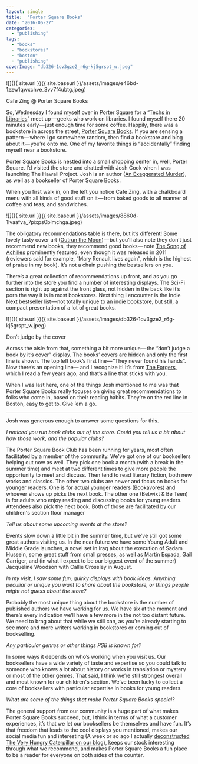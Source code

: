 ```yaml
---
layout: single
title:  "Porter Square Books"
date: "2016-06-27"
categories: 
  - "publishing"
tags: 
  - "books"
  - "bookstores"
  - "boston"
  - "publishing"
coverImage: "db326-1ov3gze2_r6g-kj5grspt_w.jpeg"
---
```


![]({{ site.url }}{{ site.baseurl }}/assets/images/e46bd-1zzw1qwxchve_3vv7f4ubtg.jpeg)

Cafe Zing @ Porter Square Books

So, Wednesday I found myself over in Porter Square for a “[Techs in Libraries](http://www.meetup.com/Boston-LibTech-Meetup/)” meet up — geeks who work on libraries. I found myself there 20 minutes early — just enough time for some coffee. Happily, there was a bookstore in across the street, [Porter Square Books](http://www.portersquarebooks.com/). If you are sensing a pattern — where I go somewhere random, then find a bookstore and blog about it — you’re onto me. One of my favorite things is “accidentally” finding myself near a bookstore.

Porter Square Books is nestled into a small shopping center in, well, Porter Square. I’d visited the store and chatted with Josh Cook when I was launching The Hawaii Project. Josh is an author ([An Exaggerated Murder](http://www.thehawaiiproject.com/book/An-Exaggerated-Murder-A-Novel--by--Josh-Cook--95871)), as well as a bookseller of Porter Square Books.

When you first walk in, on the left you notice Cafe Zing, with a chalkboard menu with all kinds of good stuff on it — from baked goods to all manner of coffee and teas, and sandwiches.

![]({{ site.url }}{{ site.baseurl }}/assets/images/8860d-1lvaafva_7pixps0blmchga.jpeg)

The obligatory recommendations table is there, but it’s different! Some lovely tasty cover art ([Outrun the Moon](http://www.thehawaiiproject.com/book/Outrun-the-Moon--by--Stacey-Lee--178051)) — but you’ll also note they don’t just recommend new books, they recommend good books — note [The Song of Achilles](http://www.thehawaiiproject.com/book/Song-of-Achilles--by--Madeline-Miller--38865) prominently featured, even though it was released in 2011 (reviewers said for example, “Mary Renault lives again”, which is the highest of praise in my book). It’s not a chain pushing the bestsellers on you.

There’s a great collection of recommendations up front, and as you go further into the store you find a number of interesting displays. The Sci-Fi section is right up against the front glass, not hidden in the back like it’s porn the way it is in most bookstores. Next thing I encounter is the Indie Next bestseller list — not totally unique to an indie bookstore, but still, a compact presentation of a lot of great books.

![]({{ site.url }}{{ site.baseurl }}/assets/images/db326-1ov3gze2_r6g-kj5grspt_w.jpeg)

Don’t judge by the cover

Across the aisle from that, something a bit more unique — the “don’t judge a book by it’s cover” display. The books’ covers are hidden and only the first line is shown. The top left book’s first line — “They never found his hands”. Now there’s an opening line— and I recognize it! It’s from [The Forgers](http://www.thehawaiiproject.com/book/The-Forgers--by--Bradford-Morrow--6569), which I read a few years ago, and that’s a line that sticks with you.

When I was last here, one of the things Josh mentioned to me was that Porter Square Books really focuses on giving great recommendations to folks who come in, based on their reading habits. They’re on the red line in Boston, easy to get to. Give ’em a go.

* * *

Josh was generous enough to answer some questions for this.

_I noticed you run book clubs out of the store. Could you tell us a bit about how those work, and the popular clubs?_

The Porter Square Book Club has been running for years, most often facilitated by a member of the community. We’ve got one of our booksellers helping out now as well. They pick one book a month (with a break in the summer time) and meet at two different times to give more people the opportunity to meet and discuss. Then tend to read literary fiction, both new works and classics. The other two clubs are newer and focus on books for younger readers. One is for actual younger readers (Bookavores) and whoever shows up picks the next book. The other one (Betwixt & Be Teen) is for adults who enjoy reading and discussing books for young readers. Attendees also pick the next book. Both of those are facilitated by our children's section floor manager

_Tell us about some upcoming events at the store?_

Events slow down a little bit in the summer time, but we’ve still got some great authors visiting us. In the near future we have some Young Adult and Middle Grade launches, a novel set in Iraq about the execution of Sadam Hussein, some great stuff from small presses, as well as Martin Espada, Gail Carriger, and (in what I expect to be our biggest event of the summer) Jacqueline Woodson with Callie Crossley in August.

_In my visit, I saw some fun, quirky displays with book ideas. Anything peculiar or unique you want to share about the bookstore, or things people might not guess about the store?_

Probably the most unique thing about the bookstore is the number of published authors we have working for us. We have six at the moment and there’s every indication we’ll have a few more in the not too distant future. We need to brag about that while we still can, as you’re already starting to see more and more writers working in bookstores or coming out of bookselling.

_Any particular genres or other things PSB is known for?_

In some ways it depends on who’s working when you visit us. Our booksellers have a wide variety of taste and expertise so you could talk to someone who knows a lot about history or works in translation or mystery or most of the other genres. That said, I think we’re still strongest overall and most known for our children's section. We’ve been lucky to collect a core of booksellers with particular expertise in books for young readers.

_What are some of the things that make Porter Square Books special?_

The general support from our community is a huge part of what makes Porter Square Books succeed, but, I think in terms of what a customer experiences, it’s that we let our booksellers be themselves and have fun. It’s that freedom that leads to the cool displays you mentioned, makes our social media fun and interesting (A week or so ago I actually [deconstructed The Very Hungry Caterpillar on our blog](http://www.portersquarebooks.com/impossible-choice-very-hungry-caterpillar)), keeps our stock interesting through what we recommend, and makes Porter Square Books a fun place to be a reader for everyone on both sides of the counter.
